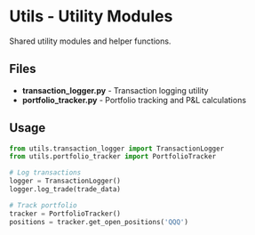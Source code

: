 # Utils - Utility Modules

Shared utility modules and helper functions.

## Files

- **transaction_logger.py** - Transaction logging utility
- **portfolio_tracker.py** - Portfolio tracking and P&L calculations

## Usage

```python
from utils.transaction_logger import TransactionLogger
from utils.portfolio_tracker import PortfolioTracker

# Log transactions
logger = TransactionLogger()
logger.log_trade(trade_data)

# Track portfolio
tracker = PortfolioTracker()
positions = tracker.get_open_positions('QQQ')
```

